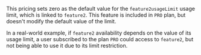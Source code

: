 This pricing sets zero as the default value for the `feature2usageLimit` usage limit, which is linked to `feature2`. This feature is included in `PRO` plan, but doesn't modify the default value of the limit.

In a real-world example, if `feature2` availability depends on the value of its usage limit, a user subscribed to the plan `PRO` could access to `feature2`, but not being able to use it due to its limit restriction.